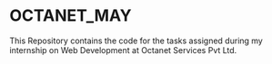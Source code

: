 # OCTANET_MAY
This Repository contains the code for the tasks assigned during my internship on Web Development at Octanet Services Pvt Ltd.
